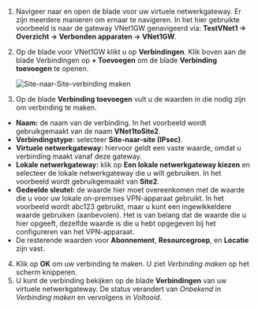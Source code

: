 1. Navigeer naar en open de blade voor uw virtuele netwerkgateway. Er zijn meerdere manieren om ernaar te navigeren. In het hier gebruikte voorbeeld is naar de gateway VNet1GW genavigeerd via: **TestVNet1 -> Overzicht -> Verbonden apparaten -> VNet1GW**.
2. Op de blade voor VNet1GW klikt u op **Verbindingen**. Klik boven aan de blade Verbindingen op **+ Toevoegen** om de blade **Verbinding toevoegen** te openen.

    ![Site-naar-Site-verbinding maken](./media/vpn-gateway-add-site-to-site-connection-s2s-rm-portal-include/connection1.png)

3. Op de blade **Verbinding toevoegen** vult u de waarden in die nodig zijn om verbinding te maken.

  - **Naam:** de naam van de verbinding. In het voorbeeld wordt gebruikgemaakt van de naam **VNet1toSite2**.
  - **Verbindingstype:** selecteer **Site-naar-site (IPsec)**.
  - **Virtuele netwerkgateway:** hiervoor geldt een vaste waarde, omdat u verbinding maakt vanaf deze gateway.
  - **Lokale netwerkgateway:** klik op **Een lokale netwerkgateway kiezen** en selecteer de lokale netwerkgateway die u wilt gebruiken. In het voorbeeld wordt gebruikgemaakt van **Site2**.
  - **Gedeelde sleutel:** de waarde hier moet overeenkomen met de waarde die u voor uw lokale on-premises VPN-apparaat gebruikt. In het voorbeeld wordt abc123 gebruikt, maar u kunt een ingewikkeldere waarde gebruiken (aanbevolen). Het is van belang dat de waarde die u hier opgeeft, dezelfde waarde is die u hebt opgegeven bij het configureren van het VPN-apparaat.
  - De resterende waarden voor **Abonnement**, **Resourcegroep**, en **Locatie** zijn vast.

4. Klik op **OK** om uw verbinding te maken. U ziet *Verbinding maken* op het scherm knipperen.
5. U kunt de verbinding bekijken op de blade **Verbindingen** van uw virtuele netwerkgateway. De status verandert van *Onbekend* in *Verbinding maken* en vervolgens in *Voltooid*.